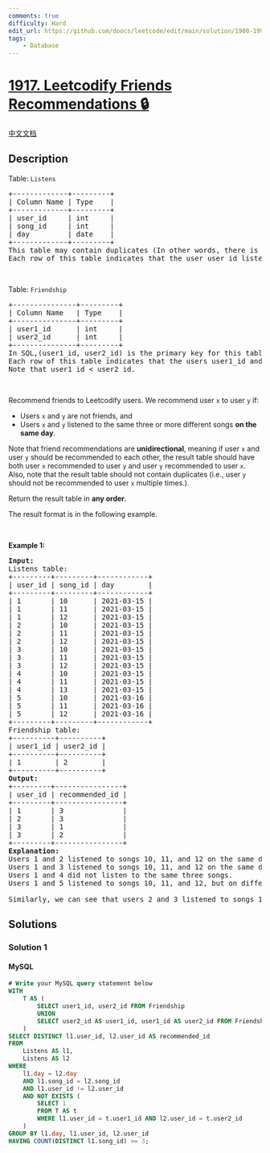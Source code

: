 ```yaml
---
comments: true
difficulty: Hard
edit_url: https://github.com/doocs/leetcode/edit/main/solution/1900-1999/1917.Leetcodify%20Friends%20Recommendations/README_EN.md
tags:
    - Database
---
```


<!-- problem:start -->

# [1917. Leetcodify Friends Recommendations 🔒](https://leetcode.com/problems/leetcodify-friends-recommendations)

[中文文档](/solution/1900-1999/1917.Leetcodify%20Friends%20Recommendations/README.md)

## Description

<!-- description:start -->

<p>Table: <code>Listens</code></p>

<pre>
+-------------+---------+
| Column Name | Type    |
+-------------+---------+
| user_id     | int     |
| song_id     | int     |
| day         | date    |
+-------------+---------+
This table may contain duplicates (In other words, there is no primary key for this table in SQL).
Each row of this table indicates that the user user_id listened to the song song_id on the day day.
</pre>

<p>&nbsp;</p>

<p>Table: <code>Friendship</code></p>

<pre>
+---------------+---------+
| Column Name   | Type    |
+---------------+---------+
| user1_id      | int     |
| user2_id      | int     |
+---------------+---------+
In SQL,(user1_id, user2_id) is the primary key for this table.
Each row of this table indicates that the users user1_id and user2_id are friends.
Note that user1_id &lt; user2_id.
</pre>

<p>&nbsp;</p>

<p>Recommend friends to Leetcodify users. We recommend user <code>x</code> to user <code>y</code> if:</p>

<ul>
	<li>Users <code>x</code> and <code>y</code> are not friends, and</li>
	<li>Users <code>x</code> and <code>y</code> listened to the same three or more different songs <strong>on the same day</strong>.</li>
</ul>

<p>Note that friend recommendations are <strong>unidirectional</strong>, meaning if user <code>x</code> and user <code>y</code> should be recommended to each other, the result table should have both user <code>x</code> recommended to user <code>y</code> and user <code>y</code> recommended to user <code>x</code>. Also, note that the result table should not contain duplicates (i.e., user <code>y</code> should not be recommended to user <code>x</code> multiple times.).</p>

<p>Return the result table in <strong>any order</strong>.</p>

<p>The result format is in the following example.</p>

<p>&nbsp;</p>
<p><strong class="example">Example 1:</strong></p>

<pre>
<strong>Input:</strong> 
Listens table:
+---------+---------+------------+
| user_id | song_id | day        |
+---------+---------+------------+
| 1       | 10      | 2021-03-15 |
| 1       | 11      | 2021-03-15 |
| 1       | 12      | 2021-03-15 |
| 2       | 10      | 2021-03-15 |
| 2       | 11      | 2021-03-15 |
| 2       | 12      | 2021-03-15 |
| 3       | 10      | 2021-03-15 |
| 3       | 11      | 2021-03-15 |
| 3       | 12      | 2021-03-15 |
| 4       | 10      | 2021-03-15 |
| 4       | 11      | 2021-03-15 |
| 4       | 13      | 2021-03-15 |
| 5       | 10      | 2021-03-16 |
| 5       | 11      | 2021-03-16 |
| 5       | 12      | 2021-03-16 |
+---------+---------+------------+
Friendship table:
+----------+----------+
| user1_id | user2_id |
+----------+----------+
| 1        | 2        |
+----------+----------+
<strong>Output:</strong> 
+---------+----------------+
| user_id | recommended_id |
+---------+----------------+
| 1       | 3              |
| 2       | 3              |
| 3       | 1              |
| 3       | 2              |
+---------+----------------+
<strong>Explanation:</strong> 
Users 1 and 2 listened to songs 10, 11, and 12 on the same day, but they are already friends.
Users 1 and 3 listened to songs 10, 11, and 12 on the same day. Since they are not friends, we recommend them to each other.
Users 1 and 4 did not listen to the same three songs.
Users 1 and 5 listened to songs 10, 11, and 12, but on different days.

Similarly, we can see that users 2 and 3 listened to songs 10, 11, and 12 on the same day and are not friends, so we recommend them to each other.
</pre>

<!-- description:end -->

## Solutions

<!-- solution:start -->

### Solution 1

<!-- tabs:start -->

#### MySQL

```sql
# Write your MySQL query statement below
WITH
    T AS (
        SELECT user1_id, user2_id FROM Friendship
        UNION
        SELECT user2_id AS user1_id, user1_id AS user2_id FROM Friendship
    )
SELECT DISTINCT l1.user_id, l2.user_id AS recommended_id
FROM
    Listens AS l1,
    Listens AS l2
WHERE
    l1.day = l2.day
    AND l1.song_id = l2.song_id
    AND l1.user_id != l2.user_id
    AND NOT EXISTS (
        SELECT 1
        FROM T AS t
        WHERE l1.user_id = t.user1_id AND l2.user_id = t.user2_id
    )
GROUP BY l1.day, l1.user_id, l2.user_id
HAVING COUNT(DISTINCT l1.song_id) >= 3;
```

<!-- tabs:end -->

<!-- solution:end -->

<!-- problem:end -->

